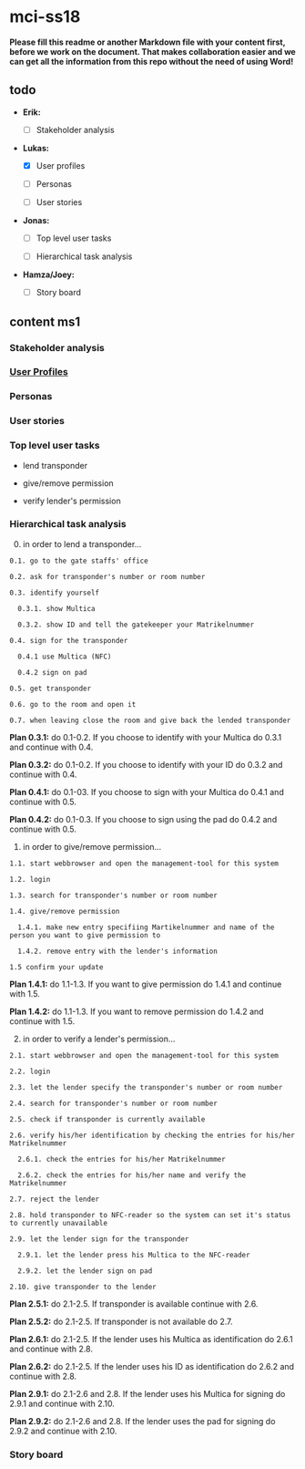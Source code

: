 # mci-ss18

**Please fill this readme or another Markdown file with your content first, 
before we work on the document. That makes collaboration easier and we can 
get all the information from this repo without the need of using Word!**

## todo

- **Erik:** 

  - [ ] Stakeholder analysis

- **Lukas:** 

  - [x] User profiles 
  
  - [ ] Personas 
  
  - [ ] User stories

- **Jonas:** 

  - [ ] Top level user tasks 
  
  - [ ] Hierarchical task analysis

- **Hamza/Joey:** 

  - [ ] Story board

## content ms1

### Stakeholder analysis

### [User Profiles](https://github.com/lulugo19/mci-ss18/blob/master/UserProfiles.md)

### Personas

### User stories

### Top level user tasks

  - lend transponder
  
  - give/remove permission
  
  - verify lender's permission

### Hierarchical task analysis

  0. in order to lend a transponder...
    
    0.1. go to the gate staffs' office
    
    0.2. ask for transponder's number or room number
    
    0.3. identify yourself
    
      0.3.1. show Multica
      
      0.3.2. show ID and tell the gatekeeper your Matrikelnummer
      
    0.4. sign for the transponder
    
      0.4.1 use Multica (NFC)
      
      0.4.2 sign on pad

    0.5. get transponder
    
    0.6. go to the room and open it
    
    0.7. when leaving close the room and give back the lended transponder
  
  **Plan 0.3.1:** do 0.1-0.2. If you choose to identify with your Multica do 0.3.1 and continue with 0.4.
  
  **Plan 0.3.2:** do 0.1-0.2. If you choose to identify with your ID do 0.3.2 and continue with 0.4.
  
  **Plan 0.4.1:** do 0.1-03. If you choose to sign with your Multica do 0.4.1 and continue with 0.5.
  
  **Plan 0.4.2:** do 0.1-0.3. If you choose to sign using the pad do 0.4.2 and continue with 0.5.
  
  1. in order to give/remove permission...
  
    1.1. start webbrowser and open the management-tool for this system
    
    1.2. login
    
    1.3. search for transponder's number or room number
    
    1.4. give/remove permission
    
      1.4.1. make new entry specifiing Martikelnummer and name of the person you want to give permission to
      
      1.4.2. remove entry with the lender's information
      
    1.5 confirm your update
      
  **Plan 1.4.1:** do 1.1-1.3. If you want to give permission do 1.4.1 and continue with 1.5.
  
  **Plan 1.4.2:** do 1.1-1.3. If you want to remove permission do 1.4.2 and continue with 1.5.

  2. in order to verify a lender's permission...
    
    2.1. start webbrowser and open the management-tool for this system
    
    2.2. login
    
    2.3. let the lender specify the transponder's number or room number

    2.4. search for transponder's number or room number

    2.5. check if transponder is currently available

    2.6. verify his/her identification by checking the entries for his/her Matrikelnummer
    
      2.6.1. check the entries for his/her Matrikelnummer
      
      2.6.2. check the entries for his/her name and verify the Matrikelnummer
      
    2.7. reject the lender
    
    2.8. hold transponder to NFC-reader so the system can set it's status to currently unavailable
    
    2.9. let the lender sign for the transponder

      2.9.1. let the lender press his Multica to the NFC-reader

      2.9.2. let the lender sign on pad
      
    2.10. give transponder to the lender
  
  **Plan 2.5.1:** do 2.1-2.5. If transponder is available continue with 2.6.
  
  **Plan 2.5.2:** do 2.1-2.5. If transponder is not available do 2.7.
  
  **Plan 2.6.1:** do 2.1-2.5. If the lender uses his Multica as identification do 2.6.1 and continue with 2.8.
  
  **Plan 2.6.2:** do 2.1-2.5. If the lender uses his ID as identification do 2.6.2 and continue with 2.8.
  
  **Plan 2.9.1:** do 2.1-2.6 and 2.8. If the lender uses his Multica for signing do 2.9.1 and continue with 2.10.
  
  **Plan 2.9.2:** do 2.1-2.6 and 2.8. If the lender uses the pad for signing do 2.9.2 and continue with 2.10.
  
### Story board
